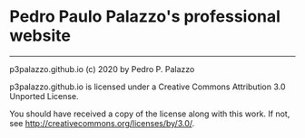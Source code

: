 Pedro Paulo Palazzo's professional website
==========================================

* * *

 p3palazzo.github.io (c) 2020 by Pedro P. Palazzo
 
 p3palazzo.github.io is licensed under a
 Creative Commons Attribution 3.0 Unported License.
 
 You should have received a copy of the license along with this
 work.  If not, see <http://creativecommons.org/licenses/by/3.0/>.
